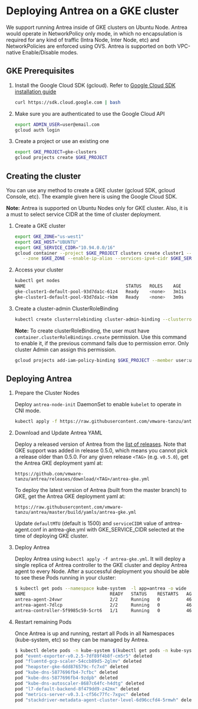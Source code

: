 # Deploying Antrea on a GKE cluster

We support running Antrea inside of GKE clusters on Ubuntu Node. Antrea would operate
in NetworkPolicy only mode, in which no encapsulation is required for any kind of traffic
(Intra Node, Inter Node, etc) and NetworkPolicies are enforced using OVS. Antrea is supported
on both VPC-native Enable/Disable modes.

## GKE Prerequisites

1. Install the Google Cloud SDK (gcloud). Refer to [Google Cloud SDK installation guide](https://cloud.google.com/sdk/install)

    ```bash
    curl https://sdk.cloud.google.com | bash
    ```

2. Make sure you are authenticated to use the Google Cloud API

    ```bash
    export ADMIN_USER=user@email.com
    gcloud auth login
    ```

3. Create a project or use an existing one

    ```bash
    export GKE_PROJECT=gke-clusters
    gcloud projects create $GKE_PROJECT
    ```

## Creating the cluster

You can use any method to create a GKE cluster (gcloud SDK, gcloud Console, etc). The example
given here is using the Google Cloud SDK.

**Note:** Antrea is supported on Ubuntu Nodes only for GKE cluster. Also, it is a must to select service
CIDR at the time of cluster deployment.

1. Create a GKE cluster

    ```bash
    export GKE_ZONE="us-west1"
    export GKE_HOST="UBUNTU"
    export GKE_SERVICE_CIDR="10.94.0.0/16"
    gcloud container --project $GKE_PROJECT clusters create cluster1 --image-type $GKE_HOST \
       --zone $GKE_ZONE --enable-ip-alias --services-ipv4-cidr $GKE_SERVICE_CIDR
    ```

2. Access your cluster

    ```bash
    kubectl get nodes
    NAME                                      STATUS   ROLES    AGE     VERSION
    gke-cluster1-default-pool-93d7da1c-61z4   Ready    <none>   3m11s   v1.14.10-gke.17
    gke-cluster1-default-pool-93d7da1c-rkbm   Ready    <none>   3m9s    v1.14.10-gke.17
    ```

3. Create a cluster-admin ClusterRoleBinding

    ```bash
    kubectl create clusterrolebinding cluster-admin-binding --clusterrole cluster-admin --user user@email.com
    ```

    **Note:** To create clusterRoleBinding, the user must have `container.clusterRoleBindings.create` permission.
Use this command to enable it, if the previous command fails due to permission error. Only cluster Admin can
assign this permission.

    ```bash
    gcloud projects add-iam-policy-binding $GKE_PROJECT --member user:user@email.com --role roles/container.admin
    ```

## Deploying Antrea

1. Prepare the Cluster Nodes

    Deploy ``antrea-node-init`` DaemonSet to enable ``kubelet`` to operate in CNI mode.

    ```bash
    kubectl apply -f https://raw.githubusercontent.com/vmware-tanzu/antrea/master/build/yamls/antrea-gke-node-init.yml
    ```

2. Download and Update Antrea YAML

    Deploy a released version of Antrea from the [list of releases](https://github.com/vmware-tanzu/antrea/releases).
Note that GKE support was added in release 0.5.0, which means you cannot pick a release older than 0.5.0.
For any given release `<TAG>` (e.g. `v0.5.0`), get the Antrea GKE deployment yaml at:

    ````
    https://github.com/vmware-tanzu/antrea/releases/download/<TAG>/antrea-gke.yml
    ````

    To deploy the latest version of Antrea (built from the master branch) to GKE, get the Antrea GKE deployment yaml at:

    ````
    https://raw.githubusercontent.com/vmware-tanzu/antrea/master/build/yamls/antrea-gke.yml
    ````

    Update ``defaultMTU`` (default is 1500) and ``serviceCIDR`` value of antrea-agent.conf in antrea-gke.yml with
GKE_SERVICE_CIDR selected at the time of deploying GKE cluster.

3. Deploy Antrea

    Deploy Antrea using `kubectl apply -f antrea-gke.yml`. It will deploy a single replica of Antrea controller to the GKE cluster
and deploy Antrea agent to every Node. After a successful deployment you should be able to see these Pods running in your cluster:

    ```bash
    $ kubectl get pods --namespace kube-system  -l app=antrea -o wide
    NAME                                READY   STATUS    RESTARTS   AGE   IP              NODE                                      NOMINATED NODE   READINESS GATES
    antrea-agent-24vwr                  2/2     Running   0          46s   10.138.15.209   gke-cluster1-default-pool-93d7da1c-rkbm   <none>           <none>
    antrea-agent-7dlcp                  2/2     Running   0          46s   10.138.15.206   gke-cluster1-default-pool-9ba12cea-wjzn   <none>           <none>
    antrea-controller-5f9985c59-5crt6   1/1     Running   0          46s   10.138.15.209   gke-cluster1-default-pool-93d7da1c-rkbm   <none>           <none>
    ```

4. Restart remaining Pods

    Once Antrea is up and running, restart all Pods in all Namespaces (kube-system, etc) so they can be managed by Antrea.

    ```bash
    $ kubectl delete pods -n kube-system $(kubectl get pods -n kube-system -o custom-columns=NAME:.metadata.name,HOSTNETWORK:.spec.hostNetwork --no-headers=true | grep '<none>' | awk '{ print $1 }')
    pod "event-exporter-v0.2.5-7df89f4b8f-cm5r5" deleted
    pod "fluentd-gcp-scaler-54ccb89d5-2glmv" deleted
    pod "heapster-gke-6dd876579c-fc7xd" deleted
    pod "kube-dns-5877696fb4-7cfbc" deleted
    pod "kube-dns-5877696fb4-9zdpb" deleted
    pod "kube-dns-autoscaler-8687c64fc-h4dtg" deleted
    pod "l7-default-backend-8f479dd9-z42mx" deleted
    pod "metrics-server-v0.3.1-cf56c77fc-7xgvc" deleted
    pod "stackdriver-metadata-agent-cluster-level-6d96ccfd4-5rmwh" deleted
    ```
